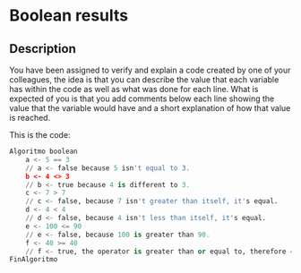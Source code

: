 # Boolean results

## Description

You have been assigned to verify and explain a code created by one of your colleagues, the idea is that you can describe the value that each variable has within the code as well as what was done for each line. What is expected of you is that you add comments below each line showing the value that the variable would have and a short explanation of how that value is reached.

This is the code:

```python
Algoritmo boolean
	a <- 5 == 3
	// a <- false because 5 isn't equal to 3.
	b <- 4 <> 3
	// b <- true because 4 is different to 3.
	c <- 7 > 7
	// c <- false, because 7 isn't greater than itself, it's equal.
	d <- 4 < 4
	// d <- false, because 4 isn't less than itself, it's equal.
	e <- 100 <= 90
	// e <- false, because 100 is greater than 90.
	f <- 40 >= 40
	// f <- true, the operator is greater than or equal to, therefore 40 is included
FinAlgoritmo
```